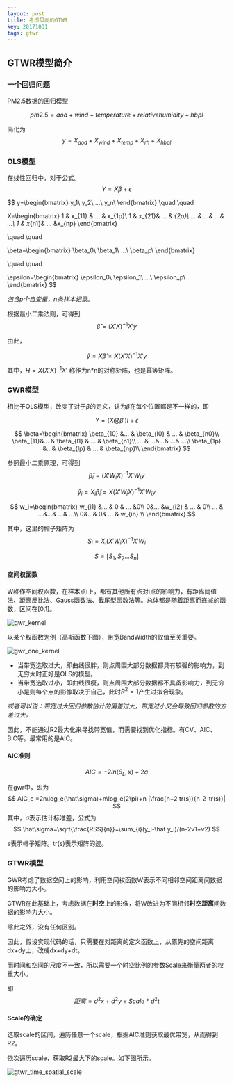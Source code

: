 ```yaml
---
layout: post
title: 考虑风向的GTWR
key: 20171031
tags: gtwr
---
```


## GTWR模型简介

### 一个回归问题

PM2.5数据的回归模型

$$
pm2.5 = aod + wind + temperature + relativehumidity + hbpl
$$

简化为
$$
y = X_{aod} + X_{wind} + X_{temp} + X_{rh} + X_{hbpl}
$$

### OLS模型

在线性回归中，对于公式。
$$
Y =X  \beta + \epsilon
$$


$$
y=\begin{bmatrix}
y_1\\ 
y_2\\ 
...\\ 
y_n\\ 
\end{bmatrix}   \quad \quad     

X=\begin{bmatrix}
1 & x_{11} & ... & x_{1p}\\ 
1 &  x_{21}&  ... &  _{2p}\\ 
... &  ...&  ...& ...\\ 
1 &  x_{n1}& ... &x_{np} 
\end{bmatrix}

\quad \quad   

\beta=\begin{bmatrix}
\beta_0\\ 
\beta_1\\ 
...\\ 
\beta_p\\ 
\end{bmatrix}

\quad \quad   

\epsilon=\begin{bmatrix}
\epsilon_0\\ 
\epsilon_1\\ 
...\\ 
\epsilon_p\\ 
\end{bmatrix}
$$

*包含p个自变量，n条样本记录。*

根据最小二乘法则，可得到
$$
\hat\beta = (X'X)^{-1}X' y
$$

由此，

$$
\hat y=X\hat \beta=X (X'X)^{-1}X' y
$$

其中，$H=X (X'X)^{-1}X'$ 称作为n*n的对称矩阵，也是幂等矩阵。

### GWR模型

相比于OLS模型，改变了对于$\beta$的定义，认为$\beta$在每个位置都是不一样的，即


$$
Y =(X  \bigotimes \beta') I + \epsilon
$$

$$
\beta=\begin{bmatrix}
\beta_{10} &... & \beta_{l0} & ... & \beta_{n0}\\ 
\beta_{11}&... & \beta_{l1} & ... & \beta_{n1}\\ 
... &  ...&...&  ...& ...\\ 
\beta_{1p} &...& \beta_{lp} & ... & \beta_{np}\\  
\end{bmatrix}
$$

参照最小二乘原理，可得到
$$
\hat\beta_i = (X'W_iX)^{-1}X'W_i y
$$

$$
\hat y_i=X_i\hat \beta_i=X (X'W_iX)^{-1}X'W_i  y
$$

$$
w_i=\begin{bmatrix}
w_{i1} &... & 0 & ... &0\\ 
0&... &w_{i2} & ... & 0\\ 
... &  ...&...&  ...& ...\\ 
0&...& 0& ... & w_{in} \\  
\end{bmatrix}
$$

其中，这里的帽子矩阵为
$$
S_i =X_i (X'W_iX)^{-1}X'W_i
$$

$$
S = [S_1,S_2...S_n]
$$

#### 空间权函数

W称作空间权函数，在样本点i上，都有其他所有点对i点的影响力，有距离阈值法、距离反比法、Gauss函数法、截尾型函数法等。总体都是随着距离而递减的函数，区间在[0,1]。

![gwr_kernel](D:\github\xwhsky.github.io\images\_posts\gwr_kernel.png)

以某个权函数为例（高斯函数下图），带宽BandWidth的取值至关重要。

![gwr_one_kernel](D:\github\xwhsky.github.io\images\_posts\gwr_one_kernel.png)

- 当带宽选取过大，即曲线很胖，则点周围大部分数据都具有较强的影响力，到无穷大时正好是OLS的模型。
- 当带宽选取过小，即曲线很瘦，则点周围大部分数据都不具备影响力，到无穷小是则每个点的影像取决于自己，此时$R^2=1$产生过拟合现象。

*或者可以说：带宽过大回归参数估计的偏差过大，带宽过小又会导致回归参数的方差过大。*

因此，不能通过R2最大化来寻找带宽值，而需要找到优化指标。有CV、AIC、BIC等。最常用的是AIC。

#### AIC准则

$$
AIC=-2ln(\hat\theta_L,x)+2q
$$

在gwr中，即为
$$
AIC_c =2n\log_e(\hat\sigma)+n\log_e(2\pi)+n |\frac{n+2 tr(s)}{n-2-tr(s)}|
$$
其中，$\hat\sigma$表示估计标准差，公式为
$$
\hat\sigma=\sqrt{\frac{RSS}{n}}=\sum_{i}(y_i-\hat y_i)/(n-2v1+v2)
$$


s表示帽子矩阵。tr(s)表示矩阵的迹。

### GTWR模型

GWR考虑了数据空间上的影响，利用空间权函数W表示不同相邻空间距离间数据的影响力大小。

GTWR在此基础上，考虑数据在**时空**上的影像，将W改进为不同相邻**时空距离**间数据的影响力大小。

除此之外，没有任何区别。

因此，假设实现代码的话，只需要在对距离的定义函数上，从原先的空间距离dx+dy上，改成dx+dy+dt。

而时间和空间的尺度不一致，所以需要一个时空比例的参数Scale来衡量两者的权重大小。

即
$$
距离=d^2x+d^2y+Scale*d^2t
$$

#### Scale的确定

选取scale的区间，遍历任意一个scale，根据AIC准则获取最优带宽，从而得到R2。

依次遍历scale，获取R2最大下的scale。如下图所示。

![gtwr_time_spatial_scale](D:\github\xwhsky.github.io\images\_posts\gtwr_time_spatial_scale.png)